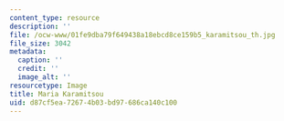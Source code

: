 ```yaml
---
content_type: resource
description: ''
file: /ocw-www/01fe9dba79f649438a18ebcd8ce159b5_karamitsou_th.jpg
file_size: 3042
metadata:
  caption: ''
  credit: ''
  image_alt: ''
resourcetype: Image
title: Maria Karamitsou
uid: d87cf5ea-7267-4b03-bd97-686ca140c100
---
```

